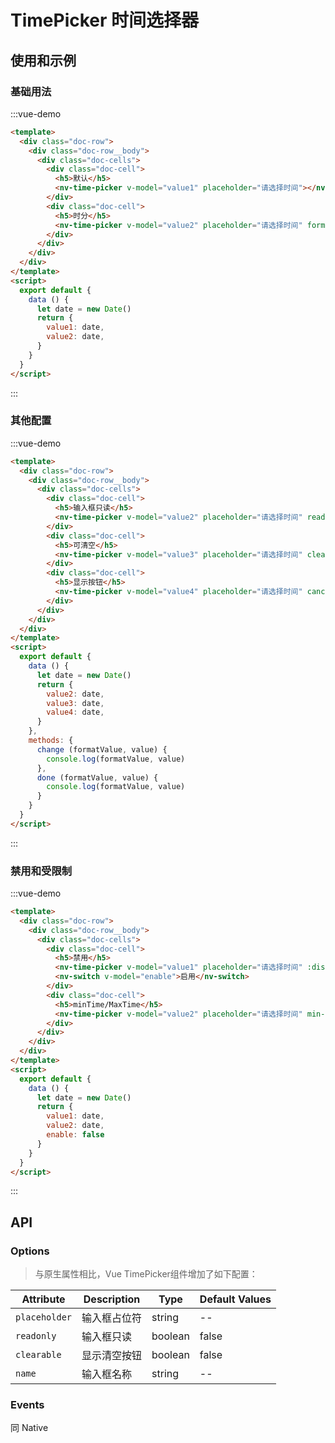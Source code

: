 # TimePicker 时间选择器

## 使用和示例

### 基础用法

:::vue-demo
```html
<template>
  <div class="doc-row">
    <div class="doc-row__body">
      <div class="doc-cells">
        <div class="doc-cell">
          <h5>默认</h5>
          <nv-time-picker v-model="value1" placeholder="请选择时间"></nv-time-picker>
        </div>
        <div class="doc-cell">
          <h5>时分</h5>
          <nv-time-picker v-model="value2" placeholder="请选择时间" format="HH:ss"></nv-time-picker>
        </div> 
      </div>  
    </div>  
  </div>
</template>  
<script>
  export default {
    data () {
      let date = new Date()
      return {
        value1: date,
        value2: date,
      }
    }
  }
</script>  
```
:::


### 其他配置

:::vue-demo
```html
<template>
  <div class="doc-row">
    <div class="doc-row__body">
      <div class="doc-cells">
        <div class="doc-cell">
          <h5>输入框只读</h5>
          <nv-time-picker v-model="value2" placeholder="请选择时间" readonly></nv-time-picker>
        </div> 
        <div class="doc-cell">
          <h5>可清空</h5>
          <nv-time-picker v-model="value3" placeholder="请选择时间" clearable @change="change"></nv-time-picker>
        </div>
        <div class="doc-cell">
          <h5>显示按钮</h5>
          <nv-time-picker v-model="value4" placeholder="请选择时间" cancel confirm @done="done"></nv-time-picker>
        </div>
      </div>  
    </div>  
  </div>
</template>  
<script>
  export default {
    data () {
      let date = new Date()
      return {
        value2: date,
        value3: date,
        value4: date,
      }
    },
    methods: {
      change (formatValue, value) {
        console.log(formatValue, value)
      },
      done (formatValue, value) {
        console.log(formatValue, value)
      }
    }
  }
</script>  
```
:::

### 禁用和受限制

:::vue-demo
```html
<template>
  <div class="doc-row">
    <div class="doc-row__body">
      <div class="doc-cells">
        <div class="doc-cell">
          <h5>禁用</h5>
          <nv-time-picker v-model="value1" placeholder="请选择时间" :disabled="!enable"></nv-time-picker>
          <nv-switch v-model="enable">启用</nv-switch>
        </div>
        <div class="doc-cell">
          <h5>minTime/MaxTime</h5>
          <nv-time-picker v-model="value2" placeholder="请选择时间" min-time="12:30:00" max-time="16:20:30"></nv-time-picker>
        </div> 
      </div>  
    </div>  
  </div>
</template>  
<script>
  export default {
    data () {
      let date = new Date()
      return {
        value1: date,
        value2: date,
        enable: false
      }
    }
  }
</script> 
```
:::


## API

  
### Options 

> 与原生属性相比，Vue TimePicker组件增加了如下配置：

| Attribute   | Description | Type |  Default Values |
| ----------- | ----------- | ----------- | ----------- |
| `placeholder` | 输入框占位符 | string | -- |
| `readonly` | 输入框只读 | boolean | false |
| `clearable` | 显示清空按钮 | boolean | false |
| `name` | 输入框名称 | string | -- |

### Events

同 Native